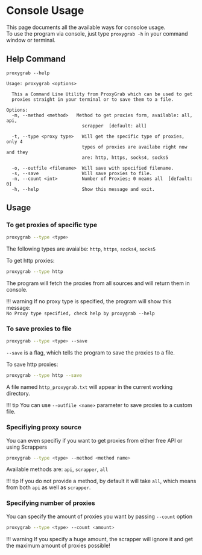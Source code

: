 # Console Usage
This page documents all the available ways for consoloe usage.</br>
To use the program via console, just type `proxygrab -h` in your command window or terminal.

## Help Command

```shell
proxygrab --help
```

```output
Usage: proxygrab <options>

  This a Command Line Utility from ProxyGrab which can be used to get
  proxies straight in your terminal or to save them to a file.

Options:
  -m, --method <method>   Method to get proxies form, available: all, api,
                            scrapper  [default: all]

  -t, --type <proxy type>   Will get the specific type of proxies, only 4
                            types of proxies are availabe right now and they
                            are: http, https, socks4, socks5

  -o, --outfile <filename>  Will save with specified filename.
  -s, --save                Will save proxies to file.
  -n, --count <int>         Number of Proxies; 0 means all  [default: 0]
  -h, --help                Show this message and exit.
```

## Usage
### To get proxies of specific type

```sh
proxygrab --type <type>
```
The following types are avaialbe: `http`, `https`, `socks4`, `socks5`


To get http proxies:
```sh
proxygrab --type http
```

The program will fetch the proxies from all sources and will return them in console.

!!! warning
    If no proxy type is specified, the program will show this message:</br>
    `No Proxy type specified, check help by proxygrab --help`

### To save proxies to file


```sh
proxygrab --type <type> --save
```

`--save` is a flag, which tells the program to save the proxies to a file.

To save http proxies:
```sh
proxygrab --type http --save
```

A file named `http_proxygrab.txt` will appear in the current working directory.

!!! tip
    You can use `--outfile <name>` parameter to save proxies to a custom file.

### Specifiying proxy source

You can even specifiy if you want to get proxies from either free API or using Scrappers

```sh
proxygrab --type <type> --method <method name>
```

Available methods are: `api`, `scrapper`, `all`

!!! tip
    If you do not provide a method, by default it will take `all`, which means from both `api` as well as `scrapper`.

### Specifying number of proxies

You can specify the amount of proxies you want by passing `--count` option

```sh
proxygrab --type <type> --count <amount>
```

!!! warning
    If you specify a huge amount, the scrapper will ignore it and get the maximum amount of proxies possible!
